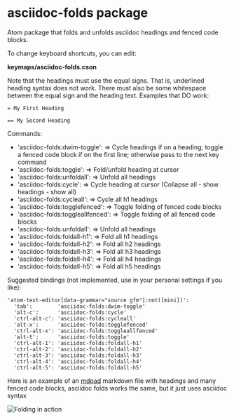 # asciidoc-folds package

Atom package that folds and unfolds asciidoc headings and fenced code blocks.

To change keyboard shortcuts, you can edit:

**keymaps/asciidoc-folds.cson**

Note that the headings must use the equal signs. That is, underlined heading syntax does not work.
There must also be some whitespace between the equal sign and the heading text. Examples that DO work:

`= My First Heading`

`== My Second Heading`

Commands:
  * 'asciidoc-folds:dwim-toggle': => Cycle headings if on a heading; toggle a fenced code block if on the first line; otherwise pass to the next key command
  * 'asciidoc-folds:toggle': => Fold/unfold heading at cursor
  * 'asciidoc-folds:unfoldall': => Unfold all headings
  * 'asciidoc-folds:cycle': => Cycle heading at cursor (Collapse all - show headings - show all)
  * 'asciidoc-folds:cycleall': => Cycle all h1 headings
  * 'asciidoc-folds:togglefenced': => Toggle folding of fenced code blocks
  * 'asciidoc-folds:toggleallfenced': => Toggle folding of all fenced code blocks
  * 'asciidoc-folds:unfoldall': => Unfold all headings
  * 'asciidoc-folds:foldall-h1': => Fold all h1 headings
  * 'asciidoc-folds:foldall-h2': => Fold all h2 headings
  * 'asciidoc-folds:foldall-h3': => Fold all h3 headings
  * 'asciidoc-folds:foldall-h4': => Fold all h4 headings
  * 'asciidoc-folds:foldall-h5': => Fold all h5 headings


Suggested bindings (not implemented, use in your personal settings if you like):

```
'atom-text-editor[data-grammar="source gfm"]:not([mini])':
  'tab':        'asciidoc-folds:dwim-toggle'
  'alt-c':      'asciidoc-folds:cycle'
  'ctrl-alt-c': 'asciidoc-folds:cycleall'
  'alt-x':      'asciidoc-folds:togglefenced'
  'ctrl-alt-x': 'asciidoc-folds:toggleallfenced'
  'alt-t':      'asciidoc-folds:toggle'
  'ctrl-alt-1': 'asciidoc-folds:foldall-h1'
  'ctrl-alt-2': 'asciidoc-folds:foldall-h2'
  'ctrl-alt-3': 'asciidoc-folds:foldall-h3'
  'ctrl-alt-4': 'asciidoc-folds:foldall-h4'
  'ctrl-alt-5': 'asciidoc-folds:foldall-h5'
```

Here is an example of an [mdpad](https://github.com/tshort/mdpad/tree/gh-pages)
markdown file with headings and many fenced code blocks,
asciidoc folds works the same, but it just uses asciidoc syntax

![Folding in action](https://github.com/tshort/markdown-folder/raw/master/markdown-folder-mdpad.gif)
